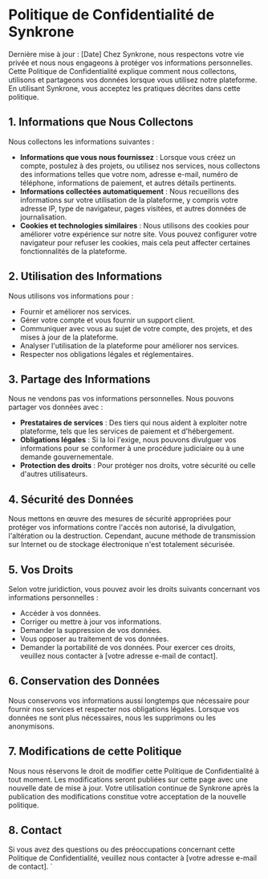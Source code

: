 # Politique de Confidentialité de Synkrone
Dernière mise à jour : [Date]
Chez Synkrone, nous respectons votre vie privée et nous nous engageons à protéger vos informations personnelles. Cette Politique de Confidentialité explique comment nous collectons, utilisons et partageons vos données lorsque vous utilisez notre plateforme.
En utilisant Synkrone, vous acceptez les pratiques décrites dans cette politique.
## 1. Informations que Nous Collectons
Nous collectons les informations suivantes :
- **Informations que vous nous fournissez** : Lorsque vous créez un compte, postulez à des projets, ou utilisez nos services, nous collectons des informations telles que votre nom, adresse e-mail, numéro de téléphone, informations de paiement, et autres détails pertinents.
- **Informations collectées automatiquement** : Nous recueillons des informations sur votre utilisation de la plateforme, y compris votre adresse IP, type de navigateur, pages visitées, et autres données de journalisation.
- **Cookies et technologies similaires** : Nous utilisons des cookies pour améliorer votre expérience sur notre site. Vous pouvez configurer votre navigateur pour refuser les cookies, mais cela peut affecter certaines fonctionnalités de la plateforme.
## 2. Utilisation des Informations
Nous utilisons vos informations pour :
- Fournir et améliorer nos services.
- Gérer votre compte et vous fournir un support client.
- Communiquer avec vous au sujet de votre compte, des projets, et des mises à jour de la plateforme.
- Analyser l'utilisation de la plateforme pour améliorer nos services.
- Respecter nos obligations légales et réglementaires.
## 3. Partage des Informations
Nous ne vendons pas vos informations personnelles. Nous pouvons partager vos données avec :
- **Prestataires de services** : Des tiers qui nous aident à exploiter notre plateforme, tels que les services de paiement et d'hébergement.
- **Obligations légales** : Si la loi l'exige, nous pouvons divulguer vos informations pour se conformer à une procédure judiciaire ou à une demande gouvernementale.
- **Protection des droits** : Pour protéger nos droits, votre sécurité ou celle d'autres utilisateurs.
## 4. Sécurité des Données
Nous mettons en œuvre des mesures de sécurité appropriées pour protéger vos informations contre l'accès non autorisé, la divulgation, l'altération ou la destruction. Cependant, aucune méthode de transmission sur Internet ou de stockage électronique n'est totalement sécurisée.
## 5. Vos Droits
Selon votre juridiction, vous pouvez avoir les droits suivants concernant vos informations personnelles :
- Accéder à vos données.
- Corriger ou mettre à jour vos informations.
- Demander la suppression de vos données.
- Vous opposer au traitement de vos données.
- Demander la portabilité de vos données.
Pour exercer ces droits, veuillez nous contacter à [votre adresse e-mail de contact].
## 6. Conservation des Données
Nous conservons vos informations aussi longtemps que nécessaire pour fournir nos services et respecter nos obligations légales. Lorsque vos données ne sont plus nécessaires, nous les supprimons ou les anonymisons.
## 7. Modifications de cette Politique
Nous nous réservons le droit de modifier cette Politique de Confidentialité à tout moment. Les modifications seront publiées sur cette page avec une nouvelle date de mise à jour. Votre utilisation continue de Synkrone après la publication des modifications constitue votre acceptation de la nouvelle politique.
## 8. Contact
Si vous avez des questions ou des préoccupations concernant cette Politique de Confidentialité, veuillez nous contacter à [votre adresse e-mail de contact].
`
